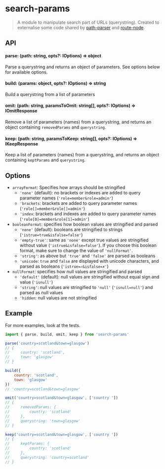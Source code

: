 # search-params

> A module to manipulate search part of URLs (querystring). Created to externalise some code shared by [path-parser](troch/path-parser) and [route-node](troch/route-node).

## API

#### parse: (path: string, opts?: IOptions) => object

Parse a querystring and returns an object of parameters. See options below for available options.

#### build: (params: object, opts?: IOptions) => string

Build a querystring from a list of parameters

#### omit: (path: string, paramsToOmit: string[], opts?: IOptions) => IOmitResponse

Remove a list of parameters (names) from a querystring, and returns an object containing `removedParams` and `querystring`.

#### keep: (path: string, paramsToKeep: string[], opts?: IOptions) => IKeepResponse

Keep a list of parameters (names) from a querystring, and returns an object containing `keptParams` and `querystring`.

## Options

- `arrayFormat`: Specifies how arrays should be stringified
    - `'none'` (default): no brackets or indexes are added to query parameter names (`'role=member&role=admin'`)
    - `'brackets`: brackets are added to query parameter names (`'role[]=member&role[]=admin'`)
    - `'index`: brackets and indexes are added to query parameter names (`'role[0]=member&role[1]=admin'`)
- `booleanFormat`: specifies how boolean values are stringified and parsed
    - `'none'` (default): booleans are stringified to strings (`'istrue=true&isfalse=false'`)
    - `'empty-true'`: same as `'none'` except true values are stringified without value (`'istrue&isfalse=false'`). If you choose this boolean format, make sure to change the value of `'nullFormat'`.
    - `'string'`: as above but `'true'` and `'false'` are parsed as booleans
    - `'unicode`: `true` and `false` are displayed with unicode characters, and parsed as booleans (`'istrue=✓&isfalse=✗'`)
- `nullFormat`: specifies how null values are stringified and parsed
    - `'default'` (default): null values are stringified without equal sign and value (`'isnull'`)
    - `'string'`: null values are stringified to `'null'` (`'isnull=null'`) and parsed as null values
    - `'hidden`: null values are not stringified

## Example

For more examples, look at the tests.

```js
import { parse, build, omit, keep } from 'search-params'

parse('country=scotland&town=glasgow')
// {
//     country: 'scotland',
//     town: 'glasgow'
// }

build({
    country: 'scotland',
    town: 'glasgow'
})
// 'country=scotland&town=glasgow'

omit('country=scotland&town=glasgow', ['country '])
// {
//     removedParams: {
//         country: 'scotland'
//     },
//     querystring: 'town=glasgow'
// }

keep('country=scotland&town=glasgow', ['country '])
// {
//     keptParams: {
//         country: 'scotland'
//     },
//     querystring: 'country=scotland'
// }
```
